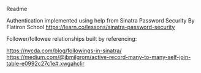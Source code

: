Readme

Authentication implemented using help from Sinatra Password Security By Flatiron School
https://learn.co/lessons/sinatra-password-security

Follower/followee relationships built by referencing:

https://nycda.com/blog/followings-in-sinatra/ 
https://medium.com/@jbmilgrom/active-record-many-to-many-self-join-table-e0992c27c1e#.xwgahclir
